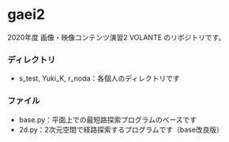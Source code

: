 # gaei2

2020年度 画像・映像コンテンツ演習2 VOLANTE のリポジトリです。

### ディレクトリ

- s_test, Yuki_K, r_noda：各個人のディレクトリです

### ファイル

- base.py：平面上での最短路探索プログラムのベースです
- 2d.py：2次元空間で経路探索するプログラムです（base改良版）
